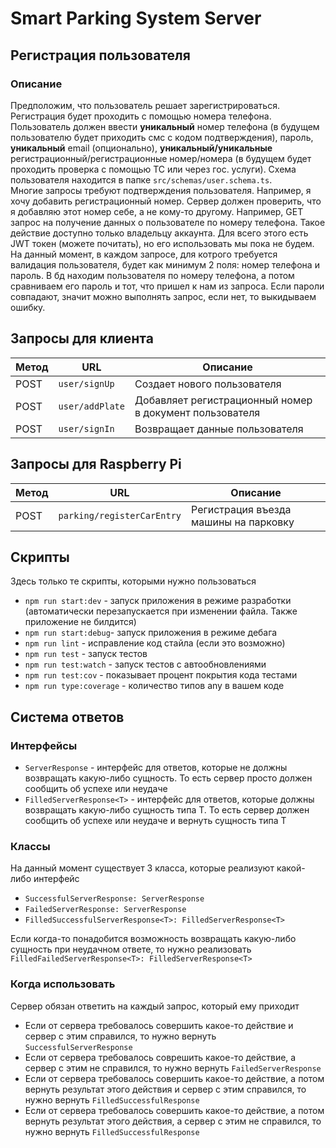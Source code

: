 # Smart Parking System Server
## Регистрация пользователя
### Описание
Предположим, что пользователь решает зарегистрироваться.
Регистрация будет проходить с помощью номера телефона.
Пользователь должен ввести **уникальный** номер телефона (в будущем пользователю
будет приходить смс с кодом подтверждения), пароль, **уникальный** email (опционально),
**уникальный/уникальные** регистрационный/регистрационные номер/номера (в будущем будет проходить
проверка с помощью ТС или через гос. услуги). Схема пользователя находится
в папке `src/schemas/user.schema.ts`. <br>
Многие запросы требуют подтверждения пользователя. Например, я хочу добавить регистрационный номер. 
Сервер должен проверить, что я добавляю этот номер себе, а не кому-то другому. Например, GET запрос на получение
данных о пользователе по номеру телефона. Такое действие доступно только владельцу аккаунта. Для всего этого есть 
JWT токен (можете почитать), но его использовать мы пока не будем. На данный момент, в каждом 
запросе, для котрого требуется валидация пользователя, будет как минимум 2 поля: номер телефона и пароль. 
В бд находим пользователя по номеру телефона, а потом сравниваем его пароль и тот, что пришел к нам из запроса. 
Если пароли совпадают, значит можно выполнять запрос, если нет, то выкидываем ошибку. 
## Запросы для клиента
| Метод | URL | Описание |
| ------------- | ------------- | ------------- |
| POST | `user/signUp` | Создает нового пользователя |
| POST | `user/addPlate` | Добавляет регистрационный номер в документ пользователя |
| POST | `user/signIn` | Возвращает данные пользователя |
## Запросы для Raspberry Pi
| Метод | URL | Описание |
| ------------- | ------------- | ------------- |
| POST | `parking/registerCarEntry` | Регистрация въезда машины на парковку |
## Скрипты
Здесь только те скрипты, которыми нужно пользоваться
- `npm run start:dev` - запуск приложения в режиме разработки (автоматически перезапускается при изменении файла. Также приложение не билдится)
- `npm run start:debug`- запуск приложения в режиме дебага
- `npm run lint` - исправление код стайла (если это возможно)
- `npm run test` - запуск тестов
- `npm run test:watch` - запуск тестов с автообновлениями
- `npm run test:cov` - показывает процент покрытия кода тестами 
- `npm run type:coverage` - количество типов any в вашем коде
## Система ответов
### Интерфейсы
- `ServerResponse` - интерфейс для ответов, которые не должны возвращать какую-либо сущность.
То есть сервер просто должен сообщить об успехе или неудаче
- `FilledServerResponse<T>` - интерфейс для ответов, которые должны возвращать какую-либо 
сущность типа T. То есть сервер должен сообщить об успехе или неудаче и вернуть сущность типа T
  
### Классы
На данный момент существует 3 класса, которые реализуют какой-либо интерфейс
- `SuccessfulServerResponse: ServerResponse`
- `FailedServerResponse: ServerResponse`
- `FilledSuccessfulServerResponse<T>: FilledServerResponse<T>`

Если когда-то понадобится возможность возвращать какую-либо сущность при неудачном ответе,
то нужно реализовать `FilledFailedServerResponse<T>: FilledServerResponse<T>` 
  
### Когда использовать
Сервер обязан ответить на каждый запрос, который ему приходит
- Если от сервера требовалось совершить какое-то действие и сервер с этим справился, 
  то нужно вернуть `SuccessfulServerResponse`
- Если от сервера требовалось соврешить какое-то действие, а сервер с этим не справился,
  то нужно вернуть `FailedServerResponse`
- Если от сервера требовалось совершить какое-то действие, а потом вернуть результат
  этого действия и сервер с этим справился, то нужно вернуть `FilledSuccessfulResponse`
- Если от сервера требовалось совершить какое-то действие, а потом вернуть результат 
  этого действия, а сервер с этим не справился, то нужно вернуть `FilledSuccessfulResponse`
  
